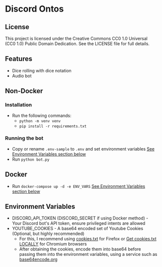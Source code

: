 # Discord Ontos

## License
This project is licensed under the Creative Commons CC0 1.0 Universal (CC0 1.0) Public Domain Dedication. See the LICENSE file for full details.

## Features
- Dice rolling with dice notation
- Audio bot

## Non-Docker

### Installation
- Run the following commands:
    - `python -m venv venv`
    - `pip install -r requirements.txt`

### Running the bot
- Copy or rename `.env-sample` to `.env` and set environment variables [See Environment Variables section below](#environment-variables)
- Run `python bot.py`

## Docker
- Run `docker-compose up -d -e ENV_VARS` [See Environment Variables section below](#environment-variables)

## Environment Variables
- DISCORD_API_TOKEN (DISCORD_SECRET if using Docker method) - Your Discord bot's API token, ensure privileged intents are allowed
- YOUTUBE_COOKIES - A base64 encoded set of Youtube Cookies (Optional, but highly recommended)
    - For this, I recommend using [cookies.txt](https://addons.mozilla.org/en-GB/firefox/addon/cookies-txt/) for Firefox or [Get cookies.txt LOCALLY](https://chromewebstore.google.com/detail/get-cookiestxt-locally/cclelndahbckbenkjhflpdbgdldlbecc?pli=1) for Chromium browsers
    - After obtaining the cookies, encode them into base64 before passing them into the environment variables, using a service such as [base64encode.org](https://www.base64encode.org/)
